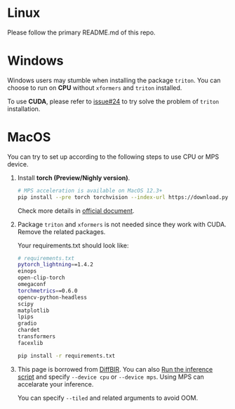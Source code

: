 # Linux
Please follow the primary README.md of this repo.

# Windows
Windows users may stumble when installing the package `triton`. 
You can choose to run on **CPU** without `xformers` and `triton` installed.

To use **CUDA**, please refer to [issue#24](https://github.com/XPixelGroup/DiffBIR/issues/24) to try solve the problem of `triton` installation.

# MacOS
<!-- Currenly only CPU device is supported to run LS-Sagiri on Apple Silicon since most GPU acceleration packages are compatible with CUDA only. 

We are still trying to support MPS device. Stay tuned for our progress! -->

You can try to set up according to the following steps to use CPU or MPS device.

1. Install **torch (Preview/Nighly version)**.

    ```bash
    # MPS acceleration is available on MacOS 12.3+
    pip install --pre torch torchvision --index-url https://download.pytorch.org/whl/nightly/cpu
    ```
    Check more details in [official document](https://pytorch.org/get-started/locally/).

2. Package `triton` and `xformers` is not needed since they work with CUDA. Remove the related packages. 

    Your requirements.txt should look like:
    ```bash
    # requirements.txt
    pytorch_lightning==1.4.2
    einops
    open-clip-torch
    omegaconf
    torchmetrics==0.6.0
    opencv-python-headless
    scipy
    matplotlib
    lpips
    gradio
    chardet
    transformers
    facexlib
    ```

    ```bash
    pip install -r requirements.txt
    ```

3. This page is borrowed from [DiffBIR](https://github.com/XPixelGroup/DiffBIR). You can also [Run the inference script](https://github.com/XPixelGroup/DiffBIR#general_image_inference) and specify `--device cpu` or `--device mps`. Using MPS can accelarate your inference.

    You can specify `--tiled` and related arguments to avoid OOM. 